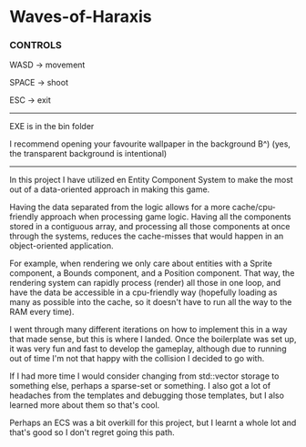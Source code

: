 # Waves-of-Haraxis

### CONTROLS

WASD -> movement

SPACE -> shoot

ESC -> exit

---

EXE is in the bin folder

I recommend opening your favourite wallpaper in the background B^) (yes, the transparent background is intentional)

---

In this project I have utilized en Entity Component System to make the most out of a data-oriented approach in making this game.

Having the data separated from the logic allows for a more cache/cpu-friendly approach when processing game logic. 
Having all the components stored in a contiguous array, and processing all those components at once through the systems, reduces the
cache-misses that would happen in an object-oriented application.

For example, when rendering we only care about entities with a Sprite component, a Bounds component, and a Position component. That way,
the rendering system can rapidly process (render) all those in one loop, and have the data be accessible in a cpu-friendly way (hopefully
loading as many as possible into the cache, so it doesn't have to run all the way to the RAM every time).

I went through many different iterations on how to implement this in a way that made sense, but this is where I landed.
Once the boilerplate was set up, it was very fun and fast to develop the gameplay, although due to running out of time I'm not that
happy with the collision I decided to go with.

If I had more time I would consider changing from std::vector storage to something else, perhaps a sparse-set or something. I also
got a lot of headaches from the templates and debugging those templates, but I also learned more about them so that's cool.

Perhaps an ECS was a bit overkill for this project, but I learnt a whole lot and that's good so I don't regret going this path.
